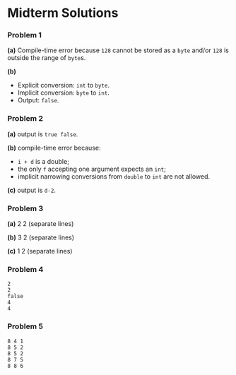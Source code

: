 # Midterm Solutions

### Problem 1
**(a)** Compile-time error because `128` cannot be stored as a `byte` and/or `128` is outside the range of `byte`s.

**(b)** 
- Explicit conversion: `int` to `byte`.
- Implicit conversion: `byte` to `int`.
- Output: `false`.

### Problem 2
**(a)** output is `true false`.

**(b)** compile-time error because:
 - `i + d` is a double;
 - the only `f` accepting one argument expects an `int`;
 - implicit narrowing conversions from `double` to `int` are not allowed.
  
**(c)** output is `d-2`.

### Problem 3
**(a)** 2 2 (separate lines)

**(b)** 3 2 (separate lines)

**(c)** 1 2 (separate lines)

### Problem 4
```
2
2
false
4
4
```

### Problem 5
```
8 4 1
8 5 2
8 5 2
8 7 5
8 8 6
```